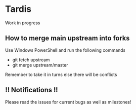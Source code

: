 Tardis
======
Work in progress

## How to merge main upstream into forks

Use Windows PowerShell and run the following commands
* git fetch upstream
* git merge upstream/master

Remember to take it in turns else there will be conflicts

## !! Notifications !! 

Please read the issues for current bugs as well as milestones!
